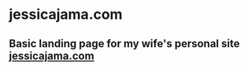 # jessicajama.com

## Basic landing page for my wife's personal site [jessicajama.com](https://www.jessicajama.com)